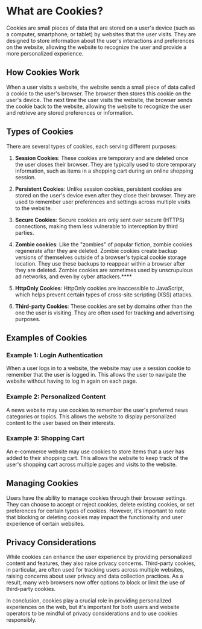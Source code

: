 # What are Cookies?

Cookies are small pieces of data that are stored on a user's device (such as a computer, smartphone, or tablet) by websites that the user visits. They are designed to store information about the user's interactions and preferences on the website, allowing the website to recognize the user and provide a more personalized experience.

## How Cookies Work

When a user visits a website, the website sends a small piece of data called a cookie to the user's browser. The browser then stores this cookie on the user's device. The next time the user visits the website, the browser sends the cookie back to the website, allowing the website to recognize the user and retrieve any stored preferences or information.

## Types of Cookies

There are several types of cookies, each serving different purposes:

1. **Session Cookies**: These cookies are temporary and are deleted once the user closes their browser. They are typically used to store temporary information, such as items in a shopping cart during an online shopping session.

2. **Persistent Cookies**: Unlike session cookies, persistent cookies are stored on the user's device even after they close their browser. They are used to remember user preferences and settings across multiple visits to the website.

3. **Secure Cookies**: Secure cookies are only sent over secure (HTTPS) connections, making them less vulnerable to interception by third parties.

4. **Zombie cookies**: Like the "zombies" of popular fiction, zombie cookies regenerate after they are deleted. Zombie cookies create backup versions of themselves outside of a browser's typical cookie storage location. They use these backups to reappear within a browser after they are deleted. Zombie cookies are sometimes used by unscrupulous ad networks, and even by cyber attackers.****

5. **HttpOnly Cookies**: HttpOnly cookies are inaccessible to JavaScript, which helps prevent certain types of cross-site scripting (XSS) attacks.

6. **Third-party Cookies**: These cookies are set by domains other than the one the user is visiting. They are often used for tracking and advertising purposes.

## Examples of Cookies

### Example 1: Login Authentication

When a user logs in to a website, the website may use a session cookie to remember that the user is logged in. This allows the user to navigate the website without having to log in again on each page.

### Example 2: Personalized Content

A news website may use cookies to remember the user's preferred news categories or topics. This allows the website to display personalized content to the user based on their interests.

### Example 3: Shopping Cart

An e-commerce website may use cookies to store items that a user has added to their shopping cart. This allows the website to keep track of the user's shopping cart across multiple pages and visits to the website.

## Managing Cookies

Users have the ability to manage cookies through their browser settings. They can choose to accept or reject cookies, delete existing cookies, or set preferences for certain types of cookies. However, it's important to note that blocking or deleting cookies may impact the functionality and user experience of certain websites.

## Privacy Considerations

While cookies can enhance the user experience by providing personalized content and features, they also raise privacy concerns. Third-party cookies, in particular, are often used for tracking users across multiple websites, raising concerns about user privacy and data collection practices. As a result, many web browsers now offer options to block or limit the use of third-party cookies.

In conclusion, cookies play a crucial role in providing personalized experiences on the web, but it's important for both users and website operators to be mindful of privacy considerations and to use cookies responsibly.
